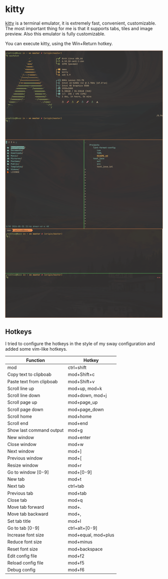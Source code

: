 # kitty

[kitty](https://github.com/kovidgoyal/kitty) is a terminal emulator, it is
extremely fast, convenient, customizable. The most important thing for me is
that it supports tabs, tiles and image preview. Also this emulator is fully
customizable.

You can execute kitty, using the Win+Return hotkey.

![kitty](kitty-full.png "kitty")

## Hotkeys

I tried to configure the hotkeys in the style of my sway configuration and
added some vim-like hotkeys.

| Function                 | Hotkey              |
|--------------------------|---------------------|
| mod                      | ctrl+shift          |
| Copy text to clipboab    | mod+Shift+c         |
| Paste text from clipboab | mod+Shift+v         |
| Scroll line up           | mod+up, mod+k       |
| Scroll line down         | mod+down, mod+j     |
| Scroll page up           | mod+page_up         |
| Scroll page down         | mod+page_down       |
| Scroll home              | mod+home            |
| Scroll end               | mod+end             |
| Show last command output | mod+g               |
| New window               | mod+enter           |
| Close window             | mod+w               |
| Next window              | mod+]               |
| Previous window          | mod+[               |
| Resize window            | mod+r               |
| Go to window [0-9]       | mod+[0-9]           |
| New tab                  | mod+t               |
| Next tab                 | ctrl+tab            |
| Previous tab             | mod+tab             |
| Close tab                | mod+q               |
| Move tab forward         | mod+.               |
| Move tab backward        | mod+,               |
| Set tab title            | mod+l               |
| Go to tab [0-9]          | ctrl+alt+[0-9]      |
| Increase font size       | mod+equal, mod+plus |
| Reduce font size         | mod+minus           |
| Reset font size          | mod+backspace       |
| Edit config file         | mod+f2              |
| Reload config file       | mod+f5              |
| Debug config             | mod+f6              |
